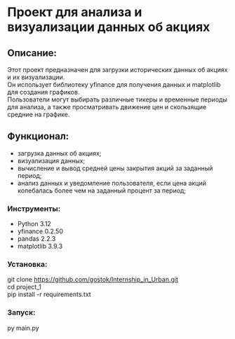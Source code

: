 # Проект для анализа и визуализации данных об акциях

## Описание:

Этот проект предназначен для загрузки исторических данных об акциях и их визуализации. <br>
Он использует библиотеку yfinance для получения данных и matplotlib для создания графиков. <br>
Пользователи могут выбирать различные тикеры и временные периоды для анализа, а также просматривать движение цен и скользящие средние на графике. 

## Функционал:

- загрузка данных об акциях;
- визуализация данных;
- вычисление и вывод средней цены закрытия акций за заданный период;
- анализ данных и уведомление пользователя, если цена акций колебалась более чем на заданный процент за период;

### Инструменты:

- Python 3.12
- yfinance 0.2.50
- pandas 2.2.3
- matplotlib 3.9.3

### Установка:

git clone https://github.com/gostok/Internship_in_Urban.git <br>
cd project_1 <br>
pip install -r requirements.txt

### Запуск:

py main.py
